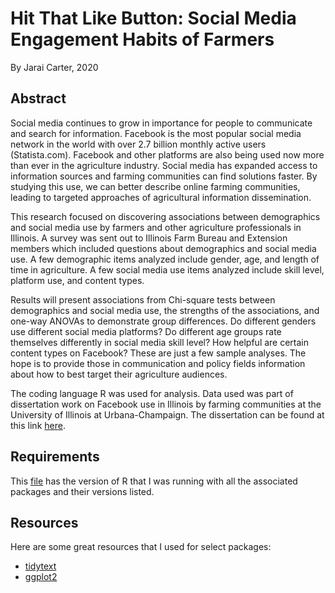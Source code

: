 # Hit That Like Button: Social Media Engagement Habits of Farmers
By Jarai Carter, 2020  

## Abstract
Social media continues to grow in importance for people to communicate and search for information. Facebook is the most popular social media network in the world with over 2.7 billion monthly active users (Statista.com). Facebook and other platforms are also being used now more than ever in the agriculture industry. Social media has expanded access to information sources and farming communities can find solutions faster. By studying this use, we can better describe online farming communities, leading to targeted approaches of agricultural information dissemination.  

This research focused on discovering associations between demographics and social media use by farmers and other agriculture professionals in Illinois. A survey was sent out to Illinois Farm Bureau and Extension members which included questions about demographics and social media use. A few demographic items analyzed include gender, age, and length of time in agriculture. A few social media use items analyzed include skill level, platform use, and content types.  

Results will present associations from Chi-square tests between demographics and social media use, the strengths of the associations, and one-way ANOVAs to demonstrate group differences. Do different genders use different social media platforms? Do different age groups rate themselves differently in social media skill level? How helpful are certain content types on Facebook? These are just a few sample analyses. The hope is to provide those in communication and policy fields information about how to best target their agriculture audiences.  

The coding language R was used for analysis. Data used was part of dissertation work on Facebook use in Illinois by farming communities at the University of Illinois at Urbana-Champaign. The dissertation can be found at this link [here](http://hdl.handle.net/2142/105640).

## Requirements
This [file](.txt) has the version of R that I was running with all the associated packages and their versions listed.

## Resources
Here are some great resources that I used for select packages:  
- [tidytext](https://www.tidytextmining.com/)
- [ggplot2](http://www.cookbook-r.com/Graphs/)
